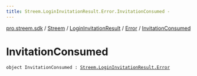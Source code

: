 ```yaml
---
title: Streem.LoginInvitationResult.Error.InvitationConsumed - 
---
```


[pro.streem.sdk](../../../index.html) / [Streem](../../index.html) / [LoginInvitationResult](../index.html) / [Error](index.html) / [InvitationConsumed](./-invitation-consumed.html)

# InvitationConsumed

`object InvitationConsumed : `[`Streem.LoginInvitationResult.Error`](index.html)